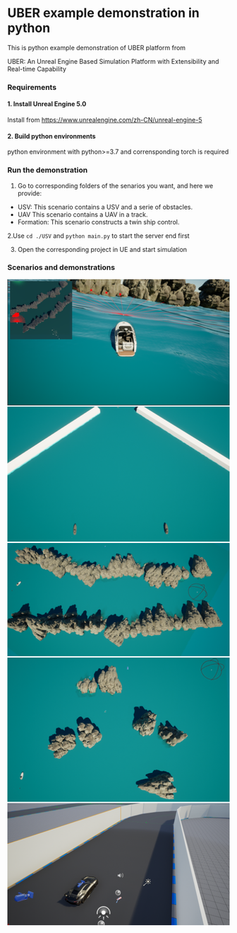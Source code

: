 # UBER example demonstration in python
This is python example demonstration of UBER platform from

UBER: An Unreal Engine Based Simulation Platform with Extensibility and Real-time Capability 


### Requirements

#### 1. Install Unreal Engine 5.0
Install from https://www.unrealengine.com/zh-CN/unreal-engine-5

#### 2. Build python environments

python environment with python>=3.7 and corrensponding torch is required

### Run the demonstration

1. Go to corresponding folders of the senarios you want, and here we provide:

* USV: This scenario contains a USV and a serie of obstacles.
* UAV This scenario contains a UAV in a track.
* Formation: This scenario constructs a twin ship control.

2.Use ```cd ./USV``` and ```python main.py``` to start the server end first

3. Open the corresponding project in UE and start simulation

### Scenarios and demonstrations

![](resources/USV.png)
![](resources/Estuary.png)
![](resources/lane.png)
![](resources/island.png)
![](resources/track.png)
